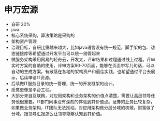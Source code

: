 # 申万宏源
* 自研 20%
* java
* 核心系统采购，算法策略是采购的
* 架构资产管理
* 治理目标，自研比重越来越大，比如java语言没有统一规范，脚手架的包、动态链接库等希望通过开发平台可以统一纳管起来
* 微服务架构采用网易的轻舟云，开发太，评审结果和过程通过线上过程。评审实时方案的自助的使用，评审方案60-70页面，能够在页面中写几句话，可以自动的生成方案。有散落在各地的架构资产和最佳实践，也希望通过平台去展示，后续申请IT资源。
* 后续做IT服务目录的统一管理，统一的开发框架的设计。
* 感觉更像是平台工程。
* 大部分来自互联网，对应用架构和业务架构的价值点清楚，需要让高层领导任务他很重要。IT部门同事没有深刻的体验到其价值点。证券的业务比较复杂，如果做业务架构，IT团队无法推动。对应用架构做分层分域的梳理，财富做了分域，跟领导汇报怎么让领导能够认知到其价值。


